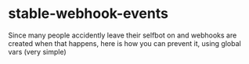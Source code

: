 # stable-webhook-events
Since many people accidently leave their selfbot on and webhooks are created when that happens, here is how you can prevent it, using global vars (very simple)
